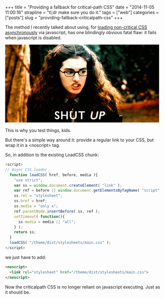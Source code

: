+++
title = "Providing a fallback for critical-path CSS"
date = "2014-11-05 11:00:16"
strapline = "tl;dr make sure you do it."
tags = ["web"]
categories = ["posts"]
slug = "providing-fallback-criticalpath-css"
+++

The method I recently talked about using, for <a href="/2014-10-27/critical-css.html">loading non-critical CSS asynchronously</a> via javascript, has one blindingly obvious fatal flaw: it fails when javascript is disabled.

<img src="/images/posts/providing-a-fallback-for-criticalpath-css/shutup.gif" alt="Shut up.">

This is why you test things, kids.

But there's a simple way around it: provide a regular link to your CSS, but wrap it in a &lt;noscript&gt; tag.

So, in addition to the existing LoadCSS chunk:

```javascript
<script>
// Async CSS loader
  function loadCSS( href, before, media ){
    "use strict";
    var ss = window.document.createElement( "link" );
    var ref = before || window.document.getElementsByTagName( "script" )[ 0 ];
    ss.rel = "stylesheet";
    ss.href = href;
    ss.media = "only x";
    ref.parentNode.insertBefore( ss, ref );
    setTimeout( function(){
      ss.media = media || "all";
    } );
    return ss;
  }
  loadCSS( "/theme/dist/stylesheets/main.css" );
</script>
```

we just have to add:

```html
<noscript>
  <link rel="stylesheet" href="/theme/dist/stylesheets/main.css">
</noscript>
```

Now the criticalpath CSS is no longer reliant on javascript executing. Just as it should be.
